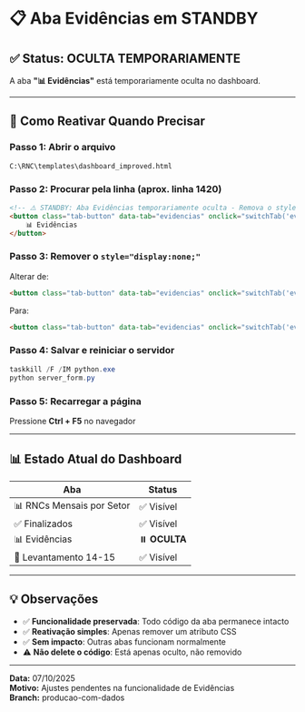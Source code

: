 # 📋 Aba Evidências em STANDBY

## ✅ Status: OCULTA TEMPORARIAMENTE

A aba **"📊 Evidências"** está temporariamente oculta no dashboard.

---

## 🔧 Como Reativar Quando Precisar

### Passo 1: Abrir o arquivo
```
C:\RNC\templates\dashboard_improved.html
```

### Passo 2: Procurar pela linha (aprox. linha 1420)
```html
<!-- ⚠️ STANDBY: Aba Evidências temporariamente oculta - Remova o style="display:none;" para reativar -->
<button class="tab-button" data-tab="evidencias" onclick="switchTab('evidencias')" style="display:none;">
    📊 Evidências
</button>
```

### Passo 3: Remover o `style="display:none;"`
Alterar de:
```html
<button class="tab-button" data-tab="evidencias" onclick="switchTab('evidencias')" style="display:none;">
```

Para:
```html
<button class="tab-button" data-tab="evidencias" onclick="switchTab('evidencias')">
```

### Passo 4: Salvar e reiniciar o servidor
```powershell
taskkill /F /IM python.exe
python server_form.py
```

### Passo 5: Recarregar a página
Pressione **Ctrl + F5** no navegador

---

## 📊 Estado Atual do Dashboard

| Aba | Status |
|-----|--------|
| 📊 RNCs Mensais por Setor | ✅ Visível |
| ✅ Finalizados | ✅ Visível |
| 📊 Evidências | ⏸️ **OCULTA** |
| 📑 Levantamento 14-15 | ✅ Visível |

---

## 💡 Observações

- ✅ **Funcionalidade preservada**: Todo código da aba permanece intacto
- ✅ **Reativação simples**: Apenas remover um atributo CSS
- ✅ **Sem impacto**: Outras abas funcionam normalmente
- ⚠️ **Não delete o código**: Está apenas oculto, não removido

---

**Data:** 07/10/2025  
**Motivo:** Ajustes pendentes na funcionalidade de Evidências  
**Branch:** producao-com-dados
